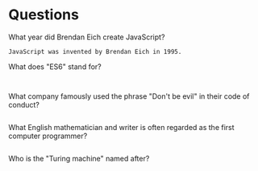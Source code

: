 # Questions

What year did Brendan Eich create JavaScript?

```
JavaScript was invented by Brendan Eich in 1995. 
```

What does "ES6" stand for?

```
 
```

What company famously used the phrase "Don't be evil" in their code of conduct?

```

```

What English mathematician and writer is often regarded as the first computer programmer?

```

```

Who is the "Turing machine" named after?

```

```
